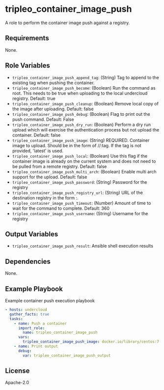 tripleo_container_image_push
============================

A role to perform the container image push against a registry.

Requirements
------------

None.

Role Variables
--------------

* `tripleo_container_image_push_append_tag`: (String) Tag to append to the existing tag when pushing the container.
* `tripleo_container_image_push_become`: (Boolean) Run the command as root. This needs to be true when uploading to the local undercloud registry. Default: true
* `tripleo_container_image_push_cleanup`: (Boolean) Remove local copy of the image after uploading. Default: false
* `tripleo_container_image_push_debug`: (Boolean) Flag to print out the push command. Default: False
* `tripleo_container_image_push_dry_run`: (Boolean) Perform a dry run upload which will exercise the authentication process but not upload the container. Default: false
* `tripleo_container_image_push_image`: (String) REQUIRED. Container image to upload. Should be in the form of <registry>/<namespace>/<name>:tag. If the tag is not provided, 'latest' is used.
* `tripleo_container_image_push_local`: (Boolean) Use this flag if the container image is already on the current system and does not need to be pulled from a remote registry. Default: false
* `tripleo_container_image_push_multi_arch`: (Boolean) Enable multi arch support for the upload. Default: false
* `tripleo_container_image_push_password`: (String) Password for the registry
* `tripleo_container_image_push_registry_url`: (String) URL of the destination registry in the form <fqdn>:<port>.
* `tripleo_container_image_push_timeout`: (Number) Amount of time to wait for the command to complete. Default: 360
* `tripleo_container_image_push_username`: (String) Username for the registry

Output Variables
----------------

* `tripleo_container_image_push_result`: Ansible shell execution results

Dependencies
------------

None.

Example Playbook
----------------

Example container push execution playbook

```yaml
- hosts: undercloud
  gather_facts: true
  tasks:
    - name: Push a container
      import_role:
        name: tripleo_container_image_push
      vars:
        tripleo_container_image_push_image: docker.io/library/centos:7
    - name: Print output
      debug:
        var: tripleo_container_image_push_output
```

License
-------

Apache-2.0
